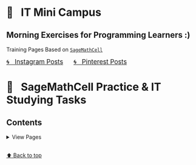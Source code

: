 # &#x1F4D1; &nbsp; IT Mini Campus 
## Morning Exercises for Programming Learners :)

Training Pages Based on [`SageMathCell`](https://sagecell.sagemath.org)

<a href="https://www.instagram.com/olga.belitskaya/" style="font-size:120%;">&#x1F300; &nbsp; Instagram Posts</a> &nbsp; &nbsp; &nbsp; <a href="https://www.pinterest.ru/olga_belitskaya/code-style/" style="font-size:120%;">&#x1F300; &nbsp; Pinterest Posts</a>

# &#x1F4D1; &nbsp; SageMathCell Practice & IT Studying Tasks

## Contents

<details>
<summary>View Pages</summary>
    
### [&#x1F4D3; &nbsp; Task 1.1. Task1.2](https://olgabelitskaya.github.io/it_mini_campus/Task_1_1_Task_1_2.html) 
### [&#x1F4D3; &nbsp; Task 1.3.1](https://olgabelitskaya.github.io/it_mini_campus/Task_1_3_1.html)  
### [&#x1F4D3; &nbsp; Task 1.3.2](https://olgabelitskaya.github.io/it_mini_campus/Task_1_3_2.html) 
### [&#x1F4D3; &nbsp; Task 1.3.3](https://olgabelitskaya.github.io/it_mini_campus/Task_1_3_3.html)

### [&#x1F4D3; &nbsp; Task 1.4.1](https://olgabelitskaya.github.io/it_mini_campus/Task_1_4_1.html) 
### [&#x1F4D3; &nbsp; Task 1.4.2](https://olgabelitskaya.github.io/it_mini_campus/Task_1_4_2.html) 
### [&#x1F4D3; &nbsp; Task 1.4.3](https://olgabelitskaya.github.io/it_mini_campus/Task_1_4_3.html)

### [&#x1F4D3; &nbsp; Task 1.5](https://olgabelitskaya.github.io/it_mini_campus/Task_1_5.html) 
### [&#x1F4D3; &nbsp; Task 1.6](https://olgabelitskaya.github.io/it_mini_campus/Task_1_6.html) 
### [&#x1F4D3; &nbsp; Task 1.7](https://olgabelitskaya.github.io/it_mini_campus/Task_1_7.html) 
### [&#x1F4D3; &nbsp; Task 1.8](https://olgabelitskaya.github.io/it_mini_campus/Task_1_8.html)

### [&#x1F4D3; &nbsp; Task 1.9.1](https://olgabelitskaya.github.io/it_mini_campus/Task_1_9_1.html) 
### [&#x1F4D3; &nbsp; Task 1.9.2](https://olgabelitskaya.github.io/it_mini_campus/Task_1_9_2.html) 
### [&#x1F4D3; &nbsp; Task 1.9.3](https://olgabelitskaya.github.io/it_mini_campus/Task_1_9_3.html) 
### [&#x1F4D3; &nbsp; Task 1.9.4](https://olgabelitskaya.github.io/it_mini_campus/Task_1_9_4.html)

### [&#x1F4D3; &nbsp; Task 2.1](https://olgabelitskaya.github.io/it_mini_campus/Task_2_1.html) 
### [&#x1F4D3; &nbsp; Task 2.2](https://olgabelitskaya.github.io/it_mini_campus/Task_2_2.html) 
### [&#x1F4D3; &nbsp; Task 2.3](https://olgabelitskaya.github.io/it_mini_campus/Task_2_3.html) 
### [&#x1F4D3; &nbsp; Task 2.4](https://olgabelitskaya.github.io/it_mini_campus/Task_2_4.html) 

### [&#x1F4D3; &nbsp; Task 2.5.1](https://olgabelitskaya.github.io/it_mini_campus/Task_2_5_1.html) &nbsp; [&#x1F4D3; &nbsp; Task 2.5.2](https://olgabelitskaya.github.io/it_mini_campus/Task_2_5_2.html) &nbsp; [&#x1F4D3; &nbsp; Task 2.5.3](https://olgabelitskaya.github.io/it_mini_campus/Task_2_5_3.html) &nbsp; [&#x1F4D3; &nbsp; Task 2.5.4](https://olgabelitskaya.github.io/it_mini_campus/Task_2_5_4.html) &nbsp; [&#x1F4D3; &nbsp; Task 2.6](https://olgabelitskaya.github.io/it_mini_campus/Task_2_6.html) 

### [&#x1F4D3; &nbsp; Task 3.1.1](https://olgabelitskaya.github.io/it_mini_campus/Task_3_1_1.html) &nbsp; [&#x1F4D3; &nbsp; Task 3.1.2](https://olgabelitskaya.github.io/it_mini_campus/Task_3_1_2.html) &nbsp; [&#x1F4D3; &nbsp; Task 3.2](https://olgabelitskaya.github.io/it_mini_campus/Task_3_2.html) 

### [&#x1F4D3; &nbsp; Task 4.1](https://olgabelitskaya.github.io/it_mini_campus/Task_4_1.html) &nbsp; [&#x1F4D3; &nbsp; Task 4.2.1](https://olgabelitskaya.github.io/it_mini_campus/Task_4_2_1.html) &nbsp; [&#x1F4D3; &nbsp; Task 4.2.2](https://olgabelitskaya.github.io/it_mini_campus/Task_4_2_2.html) 

### [&#x1F4D3; &nbsp; Task 4.2.3](https://olgabelitskaya.github.io/it_mini_campus/Task_4_2_3.html) &nbsp; [&#x1F4D3; &nbsp; Task 4.2.4](https://olgabelitskaya.github.io/it_mini_campus/Task_4_2_4.html) &nbsp; [&#x1F4D3; &nbsp; Task 4.2.5](https://olgabelitskaya.github.io/it_mini_campus/Task_4_2_5.html) 

</details>

<br>[⬆ Back to top](#Contents)